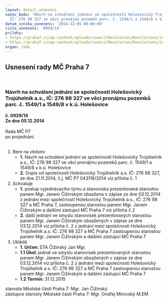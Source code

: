```yaml
---
layout: detail_usneseni
nazev_bodu: 'Návrh na schválení jednání se společností Holešovický Trojúhelník a.s.,
  IČ: 276 98 327 ve věci pronájmu pozemků parc. č. 1549/1 a 1549/8 v k.ú. Holešovice'
datum_vzniku_usneseni: '2014-12-05 00:00:00'
cislo_usneseni: '0929/14'
prilohy:
- https://praha7.cz/wp-content/uploads/councilResolution/Resolutions/24452/57-14-dopis.pdf
- https://praha7.cz/wp-content/uploads/councilResolution/Resolutions/24452/57-14-z%c3%a1pis.pdf
organ: rada
---
```

<div id="ucUsn_pList" class="usn">
	<span><h2>Usnesení rady MČ Praha 7 </h2>
<br></span><div class="standBody">
<span><h3>Návrh na schválení jednání se společností Holešovický Trojúhelník a.s., IČ: 276 98 327 ve věci pronájmu pozemků parc. č. 1549/1 a 1549/8 v k.ú. Holešovice</h3></span><div class="center">
		<strong>č. 0929/14</strong><br>
	</div>
<div class="center">
		<strong>Ze dne 05.12.2014</strong><br><br>
	</div>Rada MČ P7<br> po projednání<br><br><ol>
<li>Bere na vědomí<ul>
<li>
<strong>1.</strong> Návrh na schválení jednání se společností Holešovický Trojúhelník a.s., IČ: 276 98 327 ve věci pronájmu pozemků parc. č. 1549/1 a 1549/8 v k.ú. Holešovice</li>
<li>
<strong>2.</strong> Dopis od společnosti Holešovický Trojúhelník a.s. IČ: 276 98 327, ze dne 21.11.2014, č.j. MČ P7 043116/2014 viz příloha č. 1</li>
</ul>
</li>
<li>Schvaluje<ul>
<li>
<strong>1.</strong> postup vyjednávacího týmu a stanoviska prezentovaná starostou panem  Mgr. Janem Čižinským obsažena v zápise ze dne 03.12.2014 z jednání mezi společností Holešovický Trojúhelník a.s., IČ: 276 98 327 a MČ Praha 7, zastoupenou starostou panem Mgr. Janem Čižinským a dalšími zástupci MČ Praha 7 viz příloha č.2</li>
<li>
<strong>2.</strong> další jednání ve smyslu stanovisek prezentovaných starostou panem Mgr. Janem Čižinským obsažených v zápise ze dne 03.12.2014 viz příloha č. 2 z jednání mezi společností Holešovický Trojúhelník a.s. IČ: 276 98 327 a MČ Praha 7 zastoupenou starostou panem Mgr. Janem Čižinským a dalšími zástupci MČ Praha 7           </li>
</ul>
</li>
<li>Ukládá<ul>
<li>
<strong>1. Určen: </strong>STA Čižinský Jan Mgr.</li>
<li>
<strong>1.1 Úkol: </strong>jednat  ve smyslu stanovisek prezentovaných starostou panem Mgr. Janem Čižinským obsažených v zápise ze dne 03.12.2014 viz příloha č. 2 z jednání mezi společností Holešovický Trojúhelník a.s. IČ: 276 98 327 a MČ Praha 7 zastoupenou starostou panem Mgr. Janem Čižinským a dalšími zástupci MČ Praha 7</li>
<li>
<strong>1.2 Termín: </strong>31.12.2015</li>
</ul>
</li>
</ol>starosta Městské části Praha 7: Mgr. Jan Čižinský<br>zástupce starosty Městské části Praha 7: Mgr. Ondřej Mirovský M.EM 
</div>
</div>